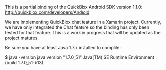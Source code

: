 
This is a partial binding of the QuickBlox Android SDK version 1.1.0:
http://quickblox.com/developers/Android

We are implementing QuickBlox chat feature in a Xamarin project.  Currently, we have only integrated the Chat feature so the binding has only been tested for that feature.  This is a work in progress that will be updated as the project matures.

Be sure you have at least Java 1.7.x installed to complile:

$ java -version
java version "1.7.0_51"
Java(TM) SE Runtime Environment (build 1.7.0_51-b13)

